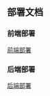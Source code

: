## 部署文档

### 前端部署

[前端部署](https://github.com/sysuz4/EarningMoney)

### 后端部署

[后端部署](https://github.com/sysuz4/sysuz4.github.io/blob/master/08-04-01-bushu-backend.md)
